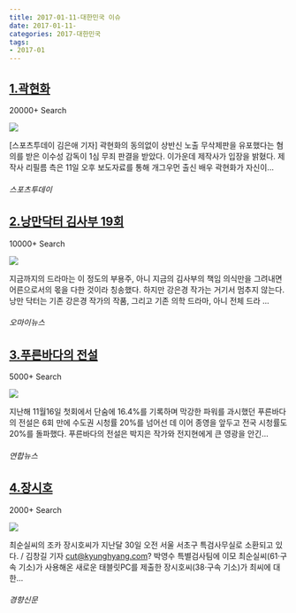 ```yaml
---
title: 2017-01-11-대한민국 이슈
date: 2017-01-11-
categories: 2017-대한민국
tags: 
- 2017-01
---
```


[1.곽현화](http://stoo.asiae.co.kr/news/view.htm?idxno=2017011200531211671)
--

20000+ Search

![](http:)

[스포츠투데이 김은애 기자] 곽현화의 동의없이 상반신 노출 무삭제판을 유포했다는 혐의를 받은 이수성 감독이 1심 무죄 판결을 받았다. 이가운데 제작사가 입장을 밝혔다. 제작사 리필름 측은 11일 오후 보도자료를 통해 개그우먼 출신 배우 곽현화가 자신이...
###### 스포츠투데이

[2.낭만닥터 김사부 19회](http://star.ohmynews.com/NWS_Web/View/at_pg.aspx?CNTN_CD=A0002278678)
--

10000+ Search

![](http:)

지금까지의 드라마는 이 정도의 부용주, 아니 지금의 김사부의 책임 의식만을 그려내면 어른으로서의 몫을 다한 것이라 칭송했다. 하지만 강은경 작가는 거기서 멈추지 않는다. 낭만 닥터는 기존 강은경 작가의 작품, 그리고 기존 의학 드라마, 아니 전체 드라 ...
###### 오마이뉴스

[3.푸른바다의 전설](http://www.yonhapnews.co.kr/bulletin/2017/01/13/0200000000AKR20170113017000033.HTML)
--

5000+ Search

![](http:)

지난해 11월16일 첫회에서 단숨에 16.4%를 기록하며 막강한 파워를 과시했던 푸른바다의 전설은 6회 만에 수도권 시청률 20%를 넘어선 데 이어 종영을 앞두고 전국 시청률도 20%를 돌파했다. 푸른바다의 전설은 박지은 작가와 전지현에게 큰 영광을 안긴...
###### 연합뉴스

[4.장시호](http://news.khan.co.kr/kh_news/khan_art_view.html?artid=201701111108011&code=940202)
--

2000+ Search

![](http:)

최순실씨의 조카 장시호씨가 지난달 30일 오전 서울 서초구 특검사무실로 소환되고 있다. / 김창길 기자 cut@kyunghyang.com? 박영수 특별검사팀에 이모 최순실씨(61·구속 기소)가 사용해온 새로운 태블릿PC를 제출한 장시호씨(38·구속 기소)가 최씨에 대한...
###### 경향신문

